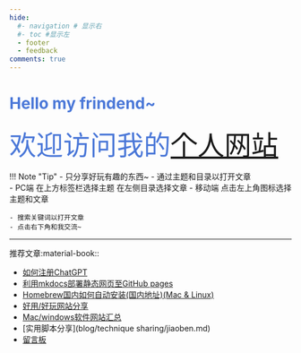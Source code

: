 ```yaml
---
hide:
  #- navigation # 显示右
  #- toc #显示左
  - footer
  - feedback
comments: true
---
```


<!-- <div align=center> 
         <img src="https://readme-typing-svg.herokuapp.com?color=%2336BCF7&size=32&center=true&vCenter=true&width=600&height=50&lines=My+hobby:+;I+Love+coffee;I+Love+books;I+Love+Program" alt="Headline;" /> 
     </div>  -->

# <font color= #4b78d8 >**Hello my frindend~**</font>
 <font face="宋体" color= #4b78d8 size=7 >欢迎访问我的<a href="https://wcowin.work/" target="_blank">个人网站</a>  </font>
  <!-- :fontawesome-brands-twitter:{ .twitter } -->

!!! Note "Tip"
    - 只分享好玩有趣的东西~
    - 通过主题和目录以打开文章  
        - PC端 在上方标签栏选择主题 在左侧目录选择文章
        - 移动端 点击左上角图标选择主题和文章   

    - 搜索关键词以打开文章
    - 点击右下角和我交流~



***
推荐文章:material-book::  

  - [如何注册ChatGPT](develop/ChatGPT.md)
  - [利用mkdocs部署静态网页至GitHub pages](blog/Mkdocs/mkdocs1.md)
  - [Homebrew国内如何自动安装(国内地址)(Mac & Linux)](blog/Mac/homebrew.md)
  - [好用/好玩网站分享](blog/Webplay.md)
  - [Mac/windows软件网站汇总](blog/macsoft.md )
  - [实用脚本分享](blog/technique sharing/jiaoben.md)
  - [留言板](waline.md)
 
  

<!-- <script src="https://giscus.app/client.js"
        data-repo="Wcowin/hexo-site-comments"
        data-repo-id="R_kgDOIl9OJA"
        data-category="Announcements"
        data-category-id="DIC_kwDOIl9OJM4CTHDe"
        data-mapping="pathname"
        data-strict="0"
        data-reactions-enabled="1"
        data-emit-metadata="0"
        data-input-position="bottom"
        data-theme="preferred_color_scheme"
        data-lang="zh-CN"
        crossorigin="anonymous"
        async>
</script> -->


<!-- <script src="https://elephant.ai/static/js/chatbot.js" id="38de9df37a2d4f9db37c9513392ff035"></script> -->

<!-- <link type="text/css" rel="stylesheet" href="ckplayer/css/ckplayer.css" />
<script type="text/javascript" src="ckplayer/js/ckplayer.js" charset="UTF-8"></script>
<div class="video" style="width: 600px;height: 400px;">播放器容器</div>
<script type="text/javascript">
    //定义一个变量：videoObject，用来做为视频初始化配置
    var videoObject = {
        container: '.video', //“#”代表容器的ID，“.”或“”代表容器的class
        smallWindows:true,//是否启用小窗口模式
        menu:null,//右键菜单
        video: 'http://ckplayer-video.oss-cn-shanghai.aliyuncs.com/sample-mp4/05cacb4e02f9d9e.mp4'//视频地址
    };
    var player = new ckplayer(videoObject);//初始化播放器
</script> -->

<div class="social-share"></div>

<!--  css & js -->
<link rel="stylesheet" href="https://cdnjs.cloudflare.com/ajax/libs/social-share.js/1.0.16/css/share.min.css">
<script src="https://cdnjs.cloudflare.com/ajax/libs/social-share.js/1.0.16/js/social-share.min.js"></script>


